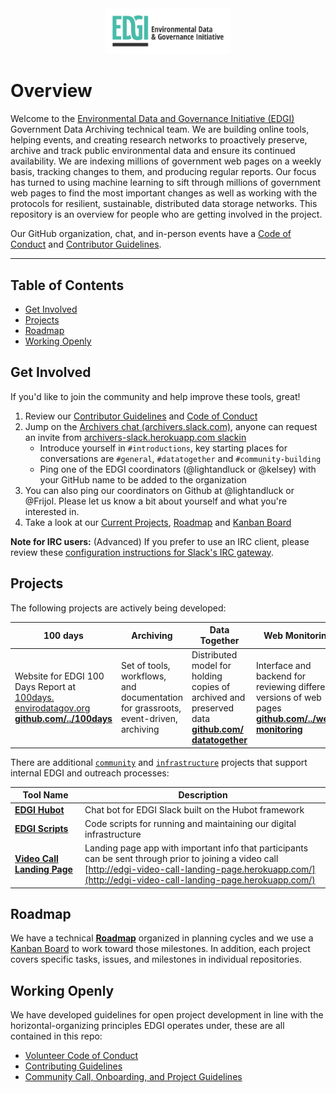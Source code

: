 <div align="center"><img width=40% src="./images/EDGI-Logo-Horiz.png" alt="Environmental Data and Governance Initiative Logo"></div>

# Overview

Welcome to the [Environmental Data and Governance Initiative (EDGI)](https://envirodatagov.org/) Government Data Archiving technical team. We are building online tools, helping events, and creating research networks to proactively preserve, archive and track public environmental data and ensure its continued availability. We are indexing millions of government web pages on a weekly basis, tracking changes to them, and producing regular reports. Our focus has turned to using machine learning to sift through millions of government web pages to find the most important changes as well as working with the protocols for resilient, sustainable, distributed data storage networks. This repository is an overview for people who are getting involved in the project.

Our GitHub organization, chat, and in-person events have a [Code of Conduct](/CONDUCT.md) and [Contributor Guidelines](/CONTRIBUTING.md).

---

## Table of Contents

- [Get Involved](#get-involved)
- [Projects](#projects)
- [Roadmap](#roadmap)
- [Working Openly](#working-openly)

## Get Involved

If you'd like to join the community and help improve these tools, great!

1. Review our [Contributor Guidelines](/CONTRIBUTING.md) and [Code of Conduct](/CONDUCT.md)
1. Jump on the [Archivers chat (archivers.slack.com)](https://archivers.slack.com/), anyone can request an invite from [archivers-slack.herokuapp.com slackin](https://archivers-slack.herokuapp.com/)
    - Introduce yourself in `#introductions`, key starting places for conversations are `#general`, `#datatogether` and `#community-building`
    - Ping one of the EDGI coordinators (@lightandluck or @kelsey) with your GitHub name to be added to the organization
1. You can also ping our coordinators on Github at @lightandluck or @Frijol. Please let us know a bit about yourself and what you're interested in.
1. Take a look at our [Current Projects](#projects), [Roadmap](#roadmap) and [Kanban Board](https://github.com/edgi-govdata-archiving/overview/projects/2)

**Note for IRC users:** (Advanced) If you prefer to use an IRC client, please review these [configuration instructions for Slack's IRC gateway](https://archivers.slack.com/account/gateways).

## Projects

The following projects are actively being developed:

| 100 days | Archiving | Data Together | Web Monitoring | Website |
|---|---|---|---|---|
| Website for EDGI 100 Days Report at [100days. envirodatagov.org](https://100days.envirodatagov.org/) [**github.com/../100days**](https://github.com/edgi-govdata-archiving/100days) | Set of tools, workflows, and documentation for grassroots, event-driven, archiving | Distributed model for holding copies of archived and preserved data [**github.com/ datatogether**](https://github.com/datatogether) | Interface and backend for reviewing different versions of web pages [**github.com/../web-monitoring**](https://github.com/edgi-govdata-archiving/web-monitoring) | Project management and design support for EDGI's website at [envirodatagov.org](https://envirodatagov.org/) [**github.com/../edgi-website**](https://github.com/edgi-govdata-archiving/edgi-website) |

There are additional [`community`](https://github.com/edgi-govdata-archiving/overview/labels/community) and [`infrastructure`](https://github.com/edgi-govdata-archiving/overview/labels/infrastructure) projects that support internal EDGI and outreach processes:

| Tool Name | Description |
|-----------|-------------|
| [**EDGI Hubot**](https://github.com/edgi-govdata-archiving/edgi-hubot) | Chat bot for EDGI Slack built on the Hubot framework  |
| [**EDGI Scripts**](https://github.com/edgi-govdata-archiving/edgi-scripts) | Code scripts for running and maintaining our digital infrastructure |
| [**Video Call Landing Page**](https://github.com/edgi-govdata-archiving/video-call-landing-page) | Landing page app with important info that participants can be sent through prior to joining a video call  <br />[http://edgi-video-call-landing-page.herokuapp.com/](http://edgi-video-call-landing-page.herokuapp.com/) |

## Roadmap

We have a technical [**Roadmap**](/ROADMAP.md) organized in planning cycles and we use a [Kanban Board](https://github.com/edgi-govdata-archiving/overview/projects/2) to work toward those milestones. In addition, each project covers specific tasks, issues, and milestones in individual repositories.

## Working Openly

We have developed guidelines for open project development in line with the horizontal-organizing principles EDGI operates under, these are all contained in this repo:

- [Volunteer Code of Conduct](/CONDUCT.md)
- [Contributing Guidelines](/CONTRIBUTING.md)
- [Community Call, Onboarding, and Project Guidelines](/guidelines)
